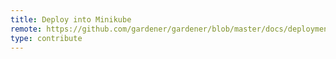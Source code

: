 ```yaml
---
title: Deploy into Minikube
remote: https://github.com/gardener/gardener/blob/master/docs/deployment/kubernetes-minikube.md
type: contribute
---
```

